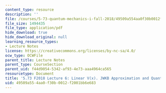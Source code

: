 ```yaml
---
content_type: resource
description: ''
file: /courses/5-73-quantum-mechanics-i-fall-2018/49509a554aa0f30b0012f2001bb6e683_MIT5_73F18_Lec6.pdf
file_size: 1494435
file_type: application/pdf
hide_download: true
hide_download_original: null
learning_resource_types:
- Lecture Notes
license: https://creativecommons.org/licenses/by-nc-sa/4.0/
ocw_type: OCWFile
parent_title: Lecture Notes
parent_type: CourseSection
parent_uid: f44d9054-5342-af93-4e73-aaa4964ca565
resourcetype: Document
title: '5.73 F2018 Lecture 6: Linear V(x). JWKB Approximation and Quantization'
uid: 49509a55-4aa0-f30b-0012-f2001bb6e683
---
```

